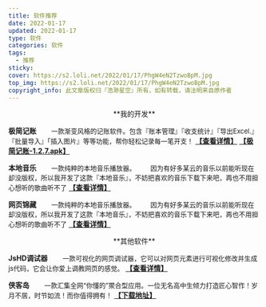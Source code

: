 ```yaml
---
title: 软件推荐
date: 2022-01-17
updated: 2022-01-17
type: 软件
categories: 软件
tags: 
  - 推荐
sticky: 
cover: https://s2.loli.net/2022/01/17/PhgW4eN2TzwoBpM.jpg
top_img: https://s2.loli.net/2022/01/17/PhgW4eN2TzwoBpM.jpg
copyright_info: 此文章版权归『浩渺星空』所有，如有转载，请注明来自原作者
---
```

<center>**我的开发**</center>

**极简记账**
<font size=2>&emsp;&emsp;一款渐变风格的记账软件。包含『账本管理』『收支统计』『导出Excel.』『批量导入』「插入图片』等等功能，帮你轻松记录每一笔开支！</font>
[**【查看详情】**](https://www.coolapk.com/apk/com.accounting.simple)
[**【极简记账-1.2.7.apk】**](https://wwi.lanzoul.com/iSTI9uhsz4j)

**本地音乐**
<font size=2>&emsp;&emsp;一款纯粹的本地音乐播放器。
&emsp;&emsp;因为有好多某云的音乐以前能听现在却没版权，所以我开发了这款『本地音乐』，不妨把喜欢的音乐下载下来吧，再也不用担心想听的歌曲听不了</font>
[**【查看详情】**](https://www.coolapk.com/apk/com.local.music)

**网页锦藏**
<font size=2>&emsp;&emsp;一款纯粹的本地音乐播放器。
&emsp;&emsp;因为有好多某云的音乐以前能听现在却没版权，所以我开发了这款『本地音乐』，不妨把喜欢的音乐下载下来吧，再也不用担心想听的歌曲听不了</font>
[**【查看详情】**](https://www.coolapk.com/apk/com.best.webpages.collection)

<center>**其他软件**</center>

**JsHD调试器**
<font size=2>&emsp;&emsp;一款可视化的网页调试器，它可以对网页元素进行可视化修改并生成js代码，它会让你爱上调教网页的感觉。</font>
[**【查看详情】**](https://www.coolapk.com/apk/com.Yyge.JsHD)

**侠客岛**
<font size=2>&emsp;&emsp;一款汇集全网“你懂的”聚合型应用。一位无名高中生倾力打造匠心智作！岁月不居，时节如流！而你值得拥有！</font>
[**【下载地址】**](https://duxiaobai007.lanzoui.com/b015l1rne)
